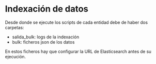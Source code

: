 # Indexación de datos

Desde donde se ejecute los scripts de cada entidad debe de haber dos carpetas:
- salida_bulk: logs de la indexación
- bulk: ficheros json de los datos

En estos ficheros hay que configurar la URL de Elasticsearch antes de su ejecución.